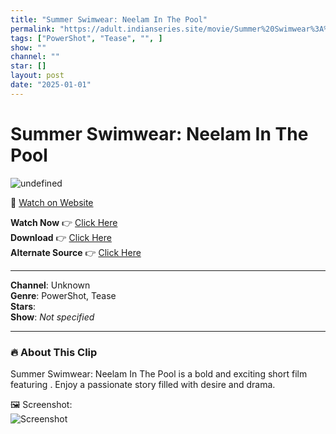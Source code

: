 ```yaml
---
title: "Summer Swimwear: Neelam In The Pool"
permalink: "https://adult.indianseries.site/movie/Summer%20Swimwear%3A%20Neelam%20In%20The%20Pool"
tags: ["PowerShot", "Tease", "", ]
show: ""
channel: ""
star: []
layout: post
date: "2025-01-01"
---
```


# Summer Swimwear: Neelam In The Pool

![undefined](https://desisins.com/wp-content/uploads/2024/09/Neelam-Powershot-DesiSins.com_.jpg)

🔗 [Watch on Website](https://adult.indianseries.site/movie/Summer%20Swimwear%3A%20Neelam%20In%20The%20Pool)

**Watch Now** 👉 [Click Here](https://adult.indianseries.site/movie/Summer%20Swimwear%3A%20Neelam%20In%20The%20Pool)  
**Download** 👉 [Click Here](https://adult.indianseries.site/movie/Summer%20Swimwear%3A%20Neelam%20In%20The%20Pool)  
**Alternate Source** 👉 [Click Here](https://adult.indianseries.site/movie/Summer%20Swimwear%3A%20Neelam%20In%20The%20Pool)

---

**Channel**: Unknown  
**Genre**: PowerShot, Tease  
**Stars**:   
**Show**: *Not specified*

---

### 🔥 About This Clip

Summer Swimwear: Neelam In The Pool is a bold and exciting short film featuring . Enjoy a passionate story filled with desire and drama.
 
🖼️ Screenshot:  
![Screenshot](https://desisins.com/wp-content/uploads/2024/09/Neelam-Powershot-DesiSins.com_.jpg)
